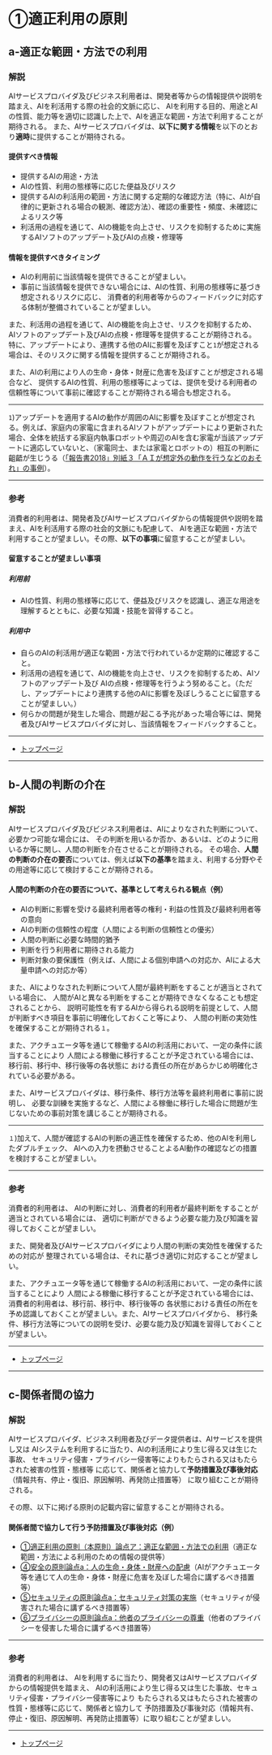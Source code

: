 # ①適正利用の原則

## a-適正な範囲・方法での利用

### 解説
AIサービスプロバイダ及びビジネス利用者は、開発者等からの情報提供や説明を踏まえ、AIを利活用する際の社会的文脈に応じ、
AIを利用する目的、用途とAIの性質、能力等を適切に認識した上で、AIを適正な範囲・方法で利用することが期待される。
また、AIサービスプロバイダは、**以下に関する情報**を以下のとおり**適時**に提供することが期待される。


#### 提供すべき情報
* 提供するAIの用途・方法
* AIの性質、利用の態様等に応じた便益及びリスク
* 提供するAIの利活用の範囲・方法に関する定期的な確認方法（特に、AIが自律的に更新される場合の観測、確認方法）、確認の重要性・頻度、未確認によるリスク等
* 利活用の過程を通じて、AIの機能を向上させ、リスクを抑制するために実施するAIソフトのアップデート及びAIの点検・修理等

#### 情報を提供すべきタイミング
* AIの利用前に当該情報を提供できることが望ましい。
* 事前に当該情報を提供できない場合には、AIの性質、利用の態様等に基づき想定されるリスクに応じ、
消費者的利用者等からのフィードバックに対応する体制が整備されていることが望ましい。


また、利活用の過程を通じて、AIの機能を向上させ、リスクを抑制するため、
AIソフトのアップデート及びAIの点検・修理等を提供することが期待される。
特に、アップデートにより、連携する他のAIに影響を及ぼすこと`1`が想定される場合は、そのリスクに関する情報を提供することが期待される。

また、AIの利用により人の生命・身体・財産に危害を及ぼすことが想定される場合など、
提供するAIの性質、利用の態様等によっては、提供を受ける利用者の信頼性等について事前に確認することが期待される場合も想定される。

----

`1`)アップデートを適用するAIの動作が周囲のAIに影響を及ぼすことが想定される。例えば、家庭内の家電に含まれるAIソフトがアップデートにより更新された場合、全体を統括する家庭内執事ロボットや周辺のAIを含む家電が当該アップデートに適応していないと、（家電同士、または家電とロボットの）相互の判断に齟齬が生じうる（[「報告書2018」別紙３「ＡＩが想定外の動作を行うなどのおそれ」の事例](http://www.soumu.go.jp/main_content/000564152.pdf#page=8)）。

____

### 参考

消費者的利用者は、開発者及びAIサービスプロバイダからの情報提供や説明を踏まえ、AIを利活用する際の社会的文脈にも配慮して、
AIを適正な範囲・方法で利用することが望ましい。その際、**以下の事項**に留意することが望ましい。


#### 留意することが望ましい事項

##### 利用前
* AIの性質、利用の態様等に応じて、便益及びリスクを認識し、適正な用途を理解するとともに、必要な知識・技能を習得すること。

##### 利用中
* 自らのAIの利活用が適正な範囲・方法で行われているか定期的に確認すること。
* 利活用の過程を通じて、AIの機能を向上させ、リスクを抑制するため、AIソフトのアップデート及び
AIの点検・修理等を行うよう努めること。（ただし、アップデートにより連携する他のAIに影響を及ぼしうることに留意することが望ましい。）
* 何らかの問題が発生した場合、問題が起こる予兆があった場合等には、開発者及びAIサービスプロバイダに対し、当該情報をフィードバックすること。

****************

* [トップページ](../../)

****************


## b-人間の判断の介在

### 解説

AIサービスプロバイダ及びビジネス利用者は、AIによりなされた判断について、必要かつ可能な場合には、
その判断を用いるか否か、あるいは、どのように用いるか等に関し、人間の判断を介在させることが期待される。
その場合、**人間の判断の介在の要否**については、例えば**以下の基準**を踏まえ、利用する分野やその用途等に応じて検討することが期待される。


#### 人間の判断の介在の要否について、基準として考えられる観点（例）
* AIの判断に影響を受ける最終利用者等の権利・利益の性質及び最終利用者等の意向
* AIの判断の信頼性の程度（人間による判断の信頼性との優劣）
* 人間の判断に必要な時間的猶予
* 判断を行う利用者に期待される能力
* 判断対象の要保護性（例えば、人間による個別申請への対応か、AIによる大量申請への対応か等）

また、AIによりなされた判断について人間が最終判断をすることが適当とされている場合に、
人間がAIと異なる判断をすることが期待できなくなることも想定されることから、
説明可能性を有するAIから得られる説明を前提として、人間が判断すべき項目を事前に明確化しておくこと等により、
人間の判断の実効性を確保することが期待される`１`。

また、アクチュエータ等を通じて稼働するAIの利活用において、一定の条件に該当することにより
人間による稼働に移行することが予定されている場合には、移行前、移行中、移行後等の各状態に
おける責任の所在があらかじめ明確化されている必要がある。

また、AIサービスプロバイダは、移行条件、移行方法等を最終利用者に事前に説明し、
必要な訓練を実施するなど、人間による稼働に移行した場合に問題が生じないための事前対策を講じることが期待される。

----

`１`)加えて、人間が確認するAIの判断の適正性を確保するため、他のAIを利用したダブルチェック、
AIへの入力を摂動させることよるAI動作の確認などの措置を検討することが望ましい。

----

### 参考

消費者的利用者は、
AIの判断に対し、消費者的利用者が最終判断をすることが適当とされている場合には、
適切に判断ができるよう必要な能力及び知識を習得しておくことが望ましい。

また、開発者及びAIサービスプロバイダにより人間の判断の実効性を確保するための対応が
整理されている場合は、それに基づき適切に対応することが望ましい。

また、アクチュエータ等を通じて稼働するAIの利活用において、一定の条件に該当することにより
人間による稼働に移行することが予定されている場合には、消費者的利用者は、移行前、移行中、移行後等の
各状態における責任の所在を予め認識しておくことが望ましい。また、AIサービスプロバイダから、
移行条件、移行方法等についての説明を受け、必要な能力及び知識を習得しておくことが望ましい。

****************

* [トップページ](../../)

****************


## c-関係者間の協力

### 解説

AIサービスプロバイダ、ビジネス利用者及びデータ提供者は、AIサービスを提供し又は
AIシステムを利用するに当たり、AIの利活用により生じ得る又は生じた事故、
セキュリティ侵害・プライバシー侵害等によりもたらされる又はもたらされた被害の性質・態様等
に応じて、関係者と協力して**予防措置及び事後対応**（情報共有、停止・復旧、原因解明、再発防止措置等）
に取り組むことが期待される。

その際、以下に掲げる原則の記載内容に留意することが期待される。


#### 関係者間で協力して行う予防措置及び事後対応（例）
* [①適正利用の原則（本原則）論点ア：適正な範囲・方法での利用](#a-適正な範囲・方法での利用)（適正な範囲・方法による利用のための情報の提供等）
* [④安全の原則論点a：人の生命・身体・財産への配慮](./04.md#a-人の生命・身体・財産への配慮)（AIがアクチュエータ等を通じて人の生命・身体・財産に危害を及ぼした場合に講ずるべき措置等）
* [⑤セキュリティの原則論点a：セキュリティ対策の実施](./05.md#a-セキュリティ対策の実施)（セキュリティが侵害された場合に講ずるべき措置等）
* [⑥プライバシーの原則論点a：他者のプライバシーの尊重](./06.md#a-他者のプライバシーの尊重)（他者のプライバシーを侵害した場合に講ずるべき措置等）
____

### 参考

消費者的利用者は、
AIを利用するに当たり、開発者又はAIサービスプロバイダからの情報提供を踏まえ、
AIの利活用により生じ得る又は生じた事故、セキュリティ侵害・プライバシー侵害等により
もたらされる又はもたらされた被害の性質・態様等に応じて、関係者と協力して
予防措置及び事後対応（情報共有、停止・復旧、原因解明、再発防止措置等）に取り組むことが望ましい。

****************

* [トップページ](../../)
